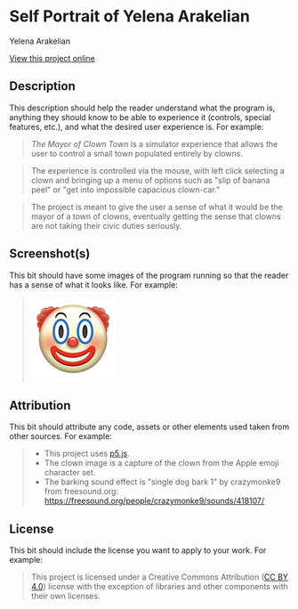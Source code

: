 # Self Portrait of Yelena Arakelian

Yelena Arakelian

[View this project online](URL_FOR_THE_RUNNING_PROJECT)

## Description

This description should help the reader understand what the program is, anything they should know to be able to experience it (controls, special features, etc.), and what the desired user experience is. For example:

> _The Mayor of Clown Town_ is a simulator experience that allows the user to control a small town populated entirely by clowns.

> The experience is controlled via the mouse, with left click selecting a clown and bringing up a menu of options such as "slip of banana peel" or "get into impossible capacious clown-car."

> The project is meant to give the user a sense of what it would be the mayor of a town of clowns, eventually getting the sense that clowns are not taking their civic duties seriously.

## Screenshot(s)

This bit should have some images of the program running so that the reader has a sense of what it looks like. For example:

> ![Image of a clown face](./assets/images/clown.png)

## Attribution

This bit should attribute any code, assets or other elements used taken from other sources. For example:

> - This project uses [p5.js](https://p5js.org).
> - The clown image is a capture of the clown from the Apple emoji character set.
> - The barking sound effect is "single dog bark 1" by crazymonke9 from freesound.org: https://freesound.org/people/crazymonke9/sounds/418107/

## License

This bit should include the license you want to apply to your work. For example:

> This project is licensed under a Creative Commons Attribution ([CC BY 4.0](https://creativecommons.org/licenses/by/4.0/deed.en)) license with the exception of libraries and other components with their own licenses.
